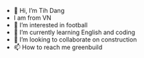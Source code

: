 - 👋 Hi, I’m Tih Dang
- I am from VN
- 👀 I’m interested in football
- 🌱 I’m currently learning English and coding 
- 💞️ I’m looking to collaborate on construction
- 📫 How to reach me greenbuild

<!---
anhthidangrtw/anhthidangrtw is a ✨ special ✨ repository because its `README.md` (this file) appears on your GitHub profile.
You can click the Preview link to take a look at your changes.
--->
